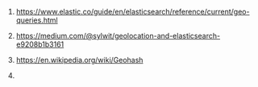 1) https://www.elastic.co/guide/en/elasticsearch/reference/current/geo-queries.html

2) https://medium.com/@sylwit/geolocation-and-elasticsearch-e9208b1b3161

3) https://en.wikipedia.org/wiki/Geohash

4)
